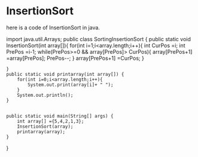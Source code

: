 # InsertionSort
here is a code of InsertionSort in java.

import java.util.Arrays;
public class SortingInsertionSort {
    public static void InsertionSort(int array[]){
        for(int i=1;i<array.length;i++){
            int CurPos =i;
            int PrePos =i-1;
            while(PrePos>=0 && array[PrePos]> CurPos){
                array[PrePos+1] =array[PrePos];
                PrePos--;
            }
            array[PrePos+1] =CurPos;
        }

    }
    public static void printarray(int array[]) {
        for(int i=0;i<array.length;i++){
            System.out.print(array[i]+ " ");
        }
        System.out.println();
    }


    public static void main(String[] args) {
        int array[] ={5,4,2,1,3};
        InsertionSort(array);
        printarray(array);
    }
}
